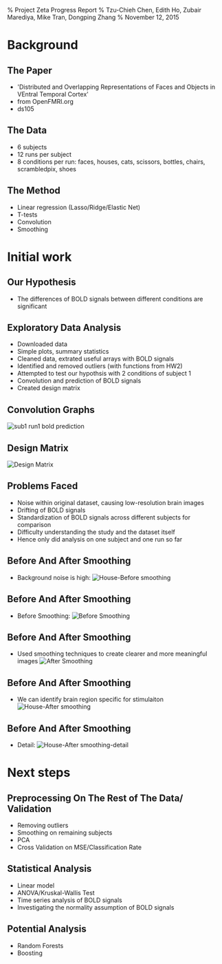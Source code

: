 % Project Zeta Progress Report
% Tzu-Chieh Chen, Edith Ho, Zubair Marediya, Mike Tran, Dongping Zhang
% November 12, 2015

# Background

## The Paper

- 'Distributed and Overlapping Representations of Faces and Objects in VEntral Temporal Cortex'
- from OpenFMRI.org
- ds105

## The Data

- 6 subjects
- 12 runs per subject
- 8 conditions per run: faces, houses, cats, scissors, bottles, chairs, scrambledpix, shoes

## The Method

- Linear regression (Lasso/Ridge/Elastic Net)
- T-tests
- Convolution
- Smoothing

# Initial work

## Our Hypothesis
- The differences of BOLD signals between different conditions are significant

## Exploratory Data Analysis

- Downloaded data
- Simple plots, summary statistics
- Cleaned data, extrated useful arrays with BOLD signals
- Identified and removed outliers (with functions from HW2)
- Attempted to test our hypothsis with 2 conditions of subject 1
- Convolution and prediction of BOLD signals
- Created design matrix

## Convolution Graphs
![sub1 run1 bold prediction](sub1_run1_stimulation_bold_prediction.png "Bold prediction") 

## Design Matrix
![Design Matrix](design_matrix.png "Design Matrix")

## Problems Faced

- Noise within original dataset, causing low-resolution brain images
- Drifting of BOLD signals
- Standardization of BOLD signals across different subjects for comparison
- Difficulty understanding the study and the dataset itself
- Hence only did analysis on one subject and one run so far

## Before And After Smoothing
- Background noise is high:
![House-Before smoothing](sub1_run1_house_before_smooth.png "house before smoothing")

## Before And After Smoothing
- Before Smoothing:
![Before Smoothing](before_smooth.png "Before Smooth")

## Before And After Smoothing
- Used smoothing techniques to create clearer and more meaningful images
![After Smoothing](after_smooth.png "After Smooth")

## Before And After Smoothing
- We can identify brain region specific for stimulaiton
![House-After smoothing](sub1_run1_house_after_smooth.png "house after smoothing")

## Before And After Smoothing
- Detail:
![House-After smoothing-detail](sub1_run1_house_detail.png "house detail")

# Next steps

## Preprocessing On The Rest of The Data/ Validation

- Removing outliers
- Smoothing on remaining subjects
- PCA
- Cross Validation on MSE/Classification Rate


## Statistical Analysis

- Linear model
- ANOVA/Kruskal-Wallis Test
- Time series analysis of BOLD signals
- Investigating the normality assumption of BOLD signals

## Potential Analysis

- Random Forests
- Boosting 
